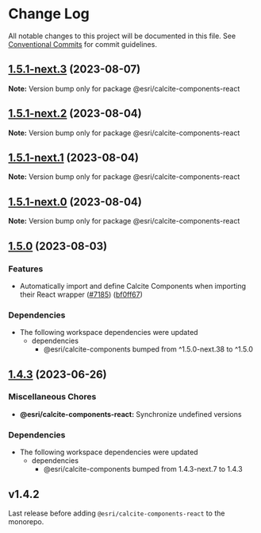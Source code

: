 # Change Log

All notable changes to this project will be documented in this file.
See [Conventional Commits](https://conventionalcommits.org) for commit guidelines.

## [1.5.1-next.3](https://github.com/Esri/calcite-design-system/compare/@esri/calcite-components-react@1.5.1-next.2...@esri/calcite-components-react@1.5.1-next.3) (2023-08-07)

**Note:** Version bump only for package @esri/calcite-components-react

## [1.5.1-next.2](https://github.com/Esri/calcite-design-system/compare/@esri/calcite-components-react@1.5.1-next.1...@esri/calcite-components-react@1.5.1-next.2) (2023-08-04)

**Note:** Version bump only for package @esri/calcite-components-react

## [1.5.1-next.1](https://github.com/Esri/calcite-design-system/compare/@esri/calcite-components-react@1.5.1-next.0...@esri/calcite-components-react@1.5.1-next.1) (2023-08-04)

**Note:** Version bump only for package @esri/calcite-components-react

## [1.5.1-next.0](https://github.com/Esri/calcite-design-system/compare/@esri/calcite-components-react@1.5.0...@esri/calcite-components-react@1.5.1-next.0) (2023-08-04)

**Note:** Version bump only for package @esri/calcite-components-react

## [1.5.0](https://github.com/Esri/calcite-design-system/compare/@esri/calcite-components-react@1.4.3...@esri/calcite-components-react@1.5.0) (2023-08-03)

### Features

- Automatically import and define Calcite Components when importing their React wrapper ([#7185](https://github.com/Esri/calcite-design-system/issues/7185)) ([bf0ff67](https://github.com/Esri/calcite-design-system/commit/bf0ff6737f882005f925031171ae9c9d57b41579))

### Dependencies

- The following workspace dependencies were updated
  - dependencies
    - @esri/calcite-components bumped from ^1.5.0-next.38 to ^1.5.0

## [1.4.3](https://github.com/Esri/calcite-design-system/compare/@esri/calcite-components-react@1.4.2...@esri/calcite-components-react@1.4.3) (2023-06-26)

### Miscellaneous Chores

- **@esri/calcite-components-react:** Synchronize undefined versions

### Dependencies

- The following workspace dependencies were updated
  - dependencies
    - @esri/calcite-components bumped from 1.4.3-next.7 to 1.4.3

## v1.4.2

Last release before adding `@esri/calcite-components-react` to the monorepo.
